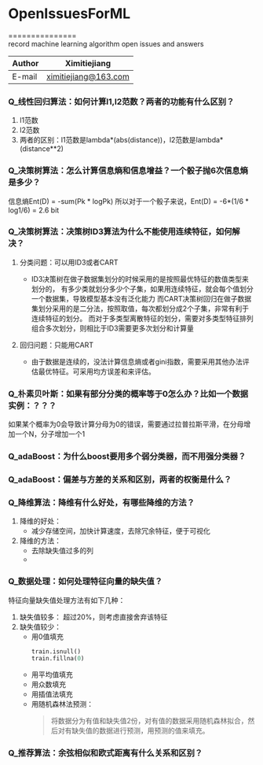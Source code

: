 # OpenIssuesForML
===============<br>
record machine learning algorithm open issues and answers

|Author|Ximitiejiang|
|---|---
|E-mail|ximitiejiang@163.com

### Q_线性回归算法：如何计算l1,l2范数？两者的功能有什么区别？
1. l1范数
2. l2范数
3. 两者的区别：l1范数是lambda*(abs(distance))，l2范数是lambda*(distance**2)

### Q_决策树算法：怎么计算信息熵和信息增益？一个骰子抛6次信息熵是多少？
信息熵Ent(D) = -sum(Pk * logPk)
所以对于一个骰子来说，Ent(D) = -6*(1/6 * log1/6) = 2.6 bit


### Q_决策树算法：决策树ID3算法为什么不能使用连续特征，如何解决？
1. 分类问题：可以用ID3或者CART
    * ID3决策树在做子数据集划分的时候采用的是按照最优特征的数值类型来划分的，
    有多少类就划分多少个子集，如果用连续特征，就会每个值划分一个数据集，导致模型基本没有泛化能力
    而CART决策树回归在做子数据集划分采用的是二分法，按照取值，每次都划分成2个子集，非常有利于连续特征的划分。
    而对于多类型离散特征的划分，需要对多类型特征排列组合多次划分，则相比于ID3需要更多次划分和计算量

2. 回归问题：只能用CART
    * 由于数据是连续的，没法计算信息熵或者gini指数，需要采用其他办法评估最优特征。可采用均方误差和来评估。


### Q_朴素贝叶斯：如果有部分分类的概率等于0怎么办？比如一个数据实例：？？？
如果某个概率为0会导致计算分母为0的错误，需要通过拉普拉斯平滑，在分母增加一个N，分子增加一个1

### Q_adaBoost：为什么boost要用多个弱分类器，而不用强分类器？

### Q_adaBoost：偏差与方差的关系和区别，两者的权衡是什么？

### Q_降维算法：降维有什么好处，有哪些降维的方法？
1. 降维的好处：
    * 减少存储空间，加快计算速度，去除冗余特征，便于可视化
2. 降维的方法：
    * 去除缺失值过多的列
    * 

### Q_数据处理：如何处理特征向量的缺失值？
特征向量缺失值处理方法有如下几种：
1. 缺失值较多：
    超过20%，则考虑直接舍弃该特征
2. 缺失值较少：
    * 用0值填充
        ```python
        train.isnull()
        train.fillna(0)
        ```
    * 用平均值填充
    * 用众数填充
    * 用插值法填充
    * 用随机森林法预测：
        > 将数据分为有值和缺失值2份，对有值的数据采用随机森林拟合，然后对有缺失值的数据进行预测，用预测的值来填充。

### Q_推荐算法：余弦相似和欧式距离有什么关系和区别？